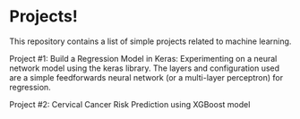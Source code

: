 # Projects!

This repository contains a list of simple projects related to machine learning.



Project #1: Build a Regression Model in Keras: Experimenting on a neural network model using the keras library. The layers and configuration used are a simple feedforwards neural network (or a multi-layer perceptron) for regression.

Project #2: Cervical Cancer Risk Prediction using XGBoost model
